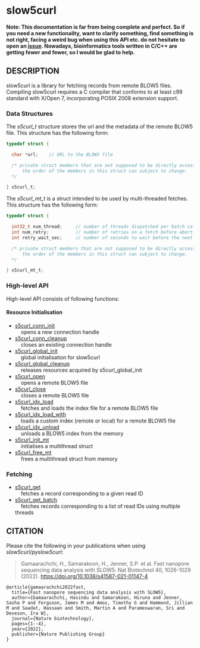 # slow5curl

**Note: This documentation is far from being complete and perfect. So if you need a new functionality, want to clarify something, find something is not right, facing a weird bug when using this API etc. do not hesitate to open an [issue](https://github.com/BonsonW/slow5curl/issues). Nowadays, bioinformatics tools written in C/C++ are getting fewer and fewer, so I would be glad to help.**

## DESCRIPTION
slow5curl is a library for fetching records from remote BLOW5 files. Compiling slow5curl requires a C compiler that conforms to at least c99 standard with X/Open 7, incorporating POSIX 2008 extension support.

### Data Structures
The *s5curl_t* structure stores the url and the metadata of the remote BLOW5 file. This structure has the following form:

```c
typedef struct {

  char *url;    // URL to the BLOW5 file

  /* private struct members that are not supposed to be directly accessed are not shown.
      the order of the members in this struct can subject to change.
  */

} s5curl_t;
```

The *s5curl_mt_t* is a struct intended to be used by multi-threaded fetches. This structure has the following form:

```c
typedef struct {

  int32_t num_thread;     // number of threads dispatched per batch call
  int num_retry;          // number of retries on a fetch before aborting the method (default 1)
  int retry_wait_sec;     // number of seconds to wait before the next retry (default 1)

  /* private struct members that are not supposed to be directly accessed are not shown.
      the order of the members in this struct can subject to change.
  */

} s5curl_mt_t;
```

### High-level API
High-level API consists of following functions:

#### Resource Initialisation
* [s5curl_conn_init](s5curl_conn_init.md)<br/>
  &nbsp;&nbsp;&nbsp;&nbsp;opens a new connection handle
* [s5curl_conn_cleanup](s5curl_conn_cleanup.md)<br/>
  &nbsp;&nbsp;&nbsp;&nbsp;closes an existing connection handle
* [s5curl_global_init](s5curl_global_init.md)<br/>
  &nbsp;&nbsp;&nbsp;&nbsp;global initialisation for slow5curl
* [s5curl_global_cleanup](s5curl_global_cleanup.md)<br/>
  &nbsp;&nbsp;&nbsp;&nbsp;releases resources acquired by s5curl_global_init
* [s5curl_open](s5curl_open.md)<br/>
  &nbsp;&nbsp;&nbsp;&nbsp;opens a remote BLOW5 file
* [s5curl_close](s5curl_close.md)<br/>
  &nbsp;&nbsp;&nbsp;&nbsp;closes a remote BLOW5 file
* [s5curl_idx_load](s5curl_idx_load.md)<br/>
  &nbsp;&nbsp;&nbsp;&nbsp;fetches and loads the index file for a remote BLOW5 file
* [s5curl_idx_load_with](s5curl_idx_load_with.md)<br/>
  &nbsp;&nbsp;&nbsp;&nbsp;loads a custom index (remote or local) for a remote BLOW5 file
* [s5curl_idx_unload](s5curl_idx_unload.md)<br/>
  &nbsp;&nbsp;&nbsp;&nbsp;unloads a BLOW5 index from the memory
* [s5curl_init_mt](s5curl_init_mt.md)<br/>
  &nbsp;&nbsp;&nbsp;&nbsp;initialises a multithread struct
* [s5curl_free_mt](s5curl_free_mt.md)<br/>
  &nbsp;&nbsp;&nbsp;&nbsp;frees a multithread struct from memory

### Fetching
* [s5curl_get](s5curl_get.md)<br/>
  &nbsp;&nbsp;&nbsp;&nbsp;fetches a record corresponding to a given read ID
* [s5curl_get_batch](s5curl_get_batch.md)<br/>
  &nbsp;&nbsp;&nbsp;&nbsp;fetches records corresponding to a list of read IDs using multiple threads

## CITATION
Please cite the following in your publications when using *slow5curl/pyslow5curl*:

> Gamaarachchi, H., Samarakoon, H., Jenner, S.P. et al. Fast nanopore sequencing data analysis with SLOW5. Nat Biotechnol 40, 1026-1029 (2022). https://doi.org/10.1038/s41587-021-01147-4

```
@article{gamaarachchi2022fast,
  title={Fast nanopore sequencing data analysis with SLOW5},
  author={Gamaarachchi, Hasindu and Samarakoon, Hiruna and Jenner, Sasha P and Ferguson, James M and Amos, Timothy G and Hammond, Jillian M and Saadat, Hassaan and Smith, Martin A and Parameswaran, Sri and Deveson, Ira W},
  journal={Nature biotechnology},
  pages={1--4},
  year={2022},
  publisher={Nature Publishing Group}
}
```


<!--
### Low-level API for reading and writing SLOW5 files
* [slow5_open_with](low_level_api/slow5_open_with.md)
    Open a SLOW5 file. User can specify the SLOW5 format.

adding read groups
setting different compression

-->
